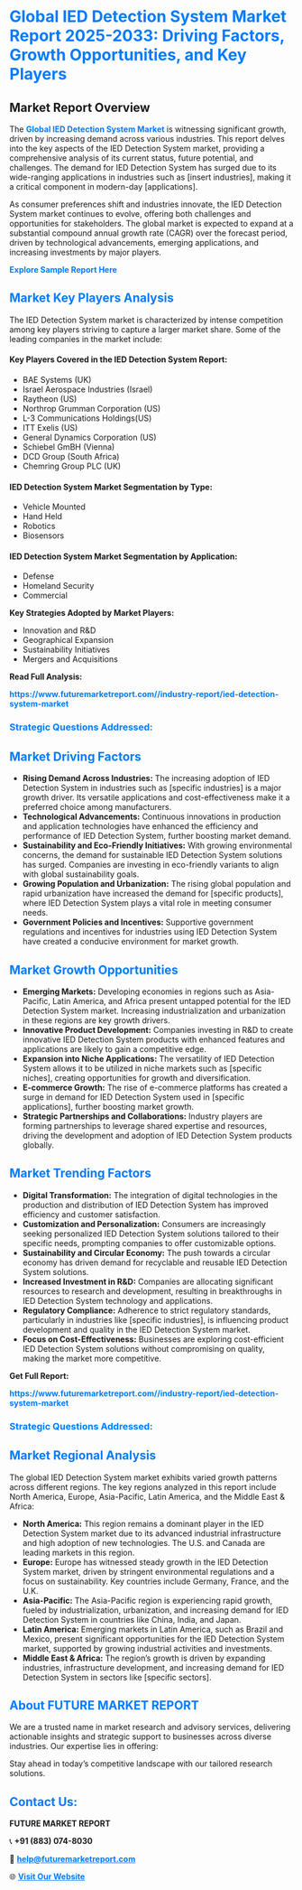 <h1 style="color: #007BFF;">Global IED Detection System Market Report 2025-2033: Driving Factors, Growth Opportunities, and Key Players</h1>

<section id="overview">
<h2>Market Report Overview</h2>
<p>The <a href="https://www.futuremarketreport.com//industry-report/ied-detection-system-market" style="color: #007BFF; text-decoration: none;"><strong>Global IED Detection System Market</strong></a> is witnessing significant growth, driven by increasing demand across various industries. This report delves into the key aspects of the IED Detection System market, providing a comprehensive analysis of its current status, future potential, and challenges. The demand for IED Detection System has surged due to its wide-ranging applications in industries such as [insert industries], making it a critical component in modern-day [applications].</p>
<p>As consumer preferences shift and industries innovate, the IED Detection System market continues to evolve, offering both challenges and opportunities for stakeholders. The global market is expected to expand at a substantial compound annual growth rate (CAGR) over the forecast period, driven by technological advancements, emerging applications, and increasing investments by major players.</p>
</section>

<section id="overview">
<p><a href="https://www.futuremarketreport.com//request-sample/reportId=61112" style="color: #007BFF; text-decoration: none;"><strong>Explore Sample Report Here</strong></a></p>
</section>

<section id="key-players">
<h2 style="color: #007BFF;">Market Key Players Analysis</h2>
<p>The IED Detection System market is characterized by intense competition among key players striving to capture a larger market share. Some of the leading companies in the market include:</p>
<h4>Key Players Covered in the IED Detection System Report:</h4>
<ul><li>BAE Systems (UK)</li><li>Israel Aerospace Industries (Israel)</li><li>Raytheon (US)</li><li>Northrop Grumman Corporation (US)</li><li>L-3 Communications Holdings(US)</li><li>ITT Exelis (US)</li><li>General Dynamics Corporation (US)</li><li>Schiebel GmBH (Vienna)</li><li>DCD Group (South Africa)</li><li>Chemring Group PLC (UK)</li></ul>
<h4>IED Detection System Market Segmentation by Type:</h4>
<ul><li>Vehicle Mounted</li><li>Hand Held</li><li>Robotics</li><li>Biosensors</li></ul>

<h4>IED Detection System Market Segmentation by Application:</h4>
<ul><li>Defense</li><li>Homeland Security</li><li>Commercial</li></ul>
<p><strong>Key Strategies Adopted by Market Players:</strong></p>
<ul>
<li>Innovation and R&D</li>
<li>Geographical Expansion</li>
<li>Sustainability Initiatives</li>
<li>Mergers and Acquisitions</li>
</ul>
</section>

<section>
<p><strong>Read Full Analysis: </strong></p><a href="https://www.futuremarketreport.com//industry-report/ied-detection-system-market" style="color: #007BFF; text-decoration: none;"><strong>https://www.futuremarketreport.com//industry-report/ied-detection-system-market</strong></a>
<h3 style="color: #007BFF;">Strategic Questions Addressed:</h3>
</section>

<section id="driving-factors">
<h2 style="color: #007BFF;">Market Driving Factors</h2>
<ul>
<li><strong>Rising Demand Across Industries:</strong> The increasing adoption of IED Detection System in industries such as [specific industries] is a major growth driver. Its versatile applications and cost-effectiveness make it a preferred choice among manufacturers.</li>
<li><strong>Technological Advancements:</strong> Continuous innovations in production and application technologies have enhanced the efficiency and performance of IED Detection System, further boosting market demand.</li>
<li><strong>Sustainability and Eco-Friendly Initiatives:</strong> With growing environmental concerns, the demand for sustainable IED Detection System solutions has surged. Companies are investing in eco-friendly variants to align with global sustainability goals.</li>
<li><strong>Growing Population and Urbanization:</strong> The rising global population and rapid urbanization have increased the demand for [specific products], where IED Detection System plays a vital role in meeting consumer needs.</li>
<li><strong>Government Policies and Incentives:</strong> Supportive government regulations and incentives for industries using IED Detection System have created a conducive environment for market growth.</li>
</ul>
</section>

<section id="growth-opportunities">
<h2 style="color: #007BFF;">Market Growth Opportunities</h2>
<ul>
<li><strong>Emerging Markets:</strong> Developing economies in regions such as Asia-Pacific, Latin America, and Africa present untapped potential for the IED Detection System market. Increasing industrialization and urbanization in these regions are key growth drivers.</li>
<li><strong>Innovative Product Development:</strong> Companies investing in R&D to create innovative IED Detection System products with enhanced features and applications are likely to gain a competitive edge.</li>
<li><strong>Expansion into Niche Applications:</strong> The versatility of IED Detection System allows it to be utilized in niche markets such as [specific niches], creating opportunities for growth and diversification.</li>
<li><strong>E-commerce Growth:</strong> The rise of e-commerce platforms has created a surge in demand for IED Detection System used in [specific applications], further boosting market growth.</li>
<li><strong>Strategic Partnerships and Collaborations:</strong> Industry players are forming partnerships to leverage shared expertise and resources, driving the development and adoption of IED Detection System products globally.</li>
</ul>
</section>

<section id="trending-factors">
<h2 style="color: #007BFF;">Market Trending Factors</h2>
<ul>
<li><strong>Digital Transformation:</strong> The integration of digital technologies in the production and distribution of IED Detection System has improved efficiency and customer satisfaction.</li>
<li><strong>Customization and Personalization:</strong> Consumers are increasingly seeking personalized IED Detection System solutions tailored to their specific needs, prompting companies to offer customizable options.</li>
<li><strong>Sustainability and Circular Economy:</strong> The push towards a circular economy has driven demand for recyclable and reusable IED Detection System solutions.</li>
<li><strong>Increased Investment in R&D:</strong> Companies are allocating significant resources to research and development, resulting in breakthroughs in IED Detection System technology and applications.</li>
<li><strong>Regulatory Compliance:</strong> Adherence to strict regulatory standards, particularly in industries like [specific industries], is influencing product development and quality in the IED Detection System market.</li>
<li><strong>Focus on Cost-Effectiveness:</strong> Businesses are exploring cost-efficient IED Detection System solutions without compromising on quality, making the market more competitive.</li>
</ul>
</section>

<section>
<p><strong>Get Full Report: </strong></p><a href="https://www.futuremarketreport.com//industry-report/ied-detection-system-market" style="color: #007BFF; text-decoration: none;"><strong>https://www.futuremarketreport.com//industry-report/ied-detection-system-market</strong></a>
<h3 style="color: #007BFF;">Strategic Questions Addressed:</h3>
</section>


<section id="regional-analysis">
<h2 style="color: #007BFF;">Market Regional Analysis</h2>
<p>The global IED Detection System market exhibits varied growth patterns across different regions. The key regions analyzed in this report include North America, Europe, Asia-Pacific, Latin America, and the Middle East & Africa:</p>
<ul>
<li><strong>North America:</strong> This region remains a dominant player in the IED Detection System market due to its advanced industrial infrastructure and high adoption of new technologies. The U.S. and Canada are leading markets in this region.</li>
<li><strong>Europe:</strong> Europe has witnessed steady growth in the IED Detection System market, driven by stringent environmental regulations and a focus on sustainability. Key countries include Germany, France, and the U.K.</li>
<li><strong>Asia-Pacific:</strong> The Asia-Pacific region is experiencing rapid growth, fueled by industrialization, urbanization, and increasing demand for IED Detection System in countries like China, India, and Japan.</li>
<li><strong>Latin America:</strong> Emerging markets in Latin America, such as Brazil and Mexico, present significant opportunities for the IED Detection System market, supported by growing industrial activities and investments.</li>
<li><strong>Middle East & Africa:</strong> The region’s growth is driven by expanding industries, infrastructure development, and increasing demand for IED Detection System in sectors like [specific sectors].</li>
</ul>
</section>

<footer>
<h2 style="color: #007BFF;">About FUTURE MARKET REPORT</h2>
<p>We are a trusted name in market research and advisory services, delivering actionable insights and strategic support to businesses across diverse industries. Our expertise lies in offering:</p>

<p>Stay ahead in today’s competitive landscape with our tailored research solutions.</p>

<h2 style="color: #007BFF;">Contact Us:</h2>
<p><strong>FUTURE MARKET REPORT</strong></p>
<p>📞 <strong>+91 (883) 074-8030</strong></p>
<p>📧 <strong><a href="mailto:help@futuremarketreport.com" style="color: #007BFF;">help@futuremarketreport.com</a></strong></p>
<p>🌐 <strong><a href="https://www.futuremarketreport.com/" style="color: #007BFF;">Visit Our Website</a></strong></p>
</footer>